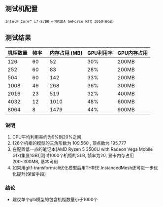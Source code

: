 ## 测试机配置
`Intel® Core™ i7-8700` + `NVIDA GeForce RTX 3050(6GB)`
## 测试结果

| 机柜数量 | 帧率  | 内存占用 (MB) | GPU利用率 | GPU内存占用 |
| ---- | --- | --------- | ------ | ------- |
| 126  | 60  | 52        | 30%    | 200MB   |
| 252  | 60  | 83        | 28%    | 200MB   |
| 504  | 60  | 142       | 33%    | 200MB   |
| 1008 | 46  | 268       | 36%    | 300MB   |
| 2016 | 23  | 519       | 32%    | 400MB   |
| 4032 | 12  | 1010      | 48%    | 600MB   |
| 8064 | 8   | 1479      | 44%    | 900MB   |

### 说明
1. CPU平均利用率约为9%到20%之间 
2. 126个机柜的模型的三角形数为 109,560 , 顶点数为 195,777
3. 在配置低一点的笔记本[AMD Ryzen 5 3500U with Radeon Vega Mobile Gfx(集显1GB)]测试1000个机柜的GLB, 帧率为20, 显卡内存占用200~300MB, 基本可用
4. 如果用gltf-transform/cli优化模型后用THREE.InstancedMesh还可进一步优化提升(保留手段)

### 结论
- 建议单个glb模型的包含机柜数量小于1000个